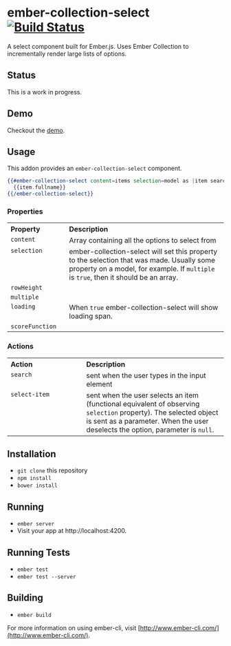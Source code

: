 # ember-collection-select [![Build Status](https://travis-ci.org/arenoir/ember-collection-select.svg?branch=master)](https://travis-ci.org/arenoir/ember-collection-select)

A select component built for Ember.js. Uses Ember Collection to incrementally render large lists of options.

## Status

This is a work in progress.  


## Demo

Checkout the [demo](http://arenoir.github.io/ember-collection-select/).



## Usage

This addon provides an `ember-collection-select` component.

```handlebars
{{#ember-collection-select content=items selection=model as |item searchTerm|}}
  {{item.fullname}}
{{/ember-collection-select}}
```

### Properties

<table width="100%">
  <tr>
    <th valign="top" width="120px" align="left">Property</th>
    <th valign="top" align="left">Description</th>
  </tr>
  <tr>
    <td valign="top"><code>content</code></td>
    <td valign="top">Array containing all the options to select from</td>
  </tr>
  <tr>
    <td valign="top"><code>selection</code></td>
    <td valign="top">ember-collection-select will set this property to the selection that was made. Usually some property on a model, for example. If <code>multiple</code> is <code>true</code>, then it should be an array.</td>
  </tr>
  <tr>
    <td valign="top"><code>rowHeight</code></td>
    <td valign="top"></td>
  </tr>
  <tr>
    <td valign="top"><code>multiple</code></td>
    <td valign="top"></td>
  </tr>
  <tr>
    <td valign="top"><code>loading</code></td>
    <td valign="top">When <code>true</code> ember-collection-select will show loading span.</td>
  </tr>
  <tr>
    <td valign="top">
      <code>scoreFunction</code>
    </td>
    <td valign="top"></td>
  </tr>
</table>


### Actions


<table width="100%">
  <tr>
    <th valign="top" width="160px" align="left">Action</th>
    <th valign="top" align="left">Description</th>
  </tr>
  <tr>
    <td valign="top"><code>search</code></td>
    <td valign="top">sent when the user types in the input element</tr>
  </tr>
  <tr>
    <td valign="top"><code>select-item</code></td>
    <td valign="top">sent when the user selects an item (functional equivalent of observing <code>selection</code> property). The selected object is sent as a parameter. When the user deselects the option, parameter is <code>null</code>.</tr>
  </tr>
</table>


## Installation

* `git clone` this repository
* `npm install`
* `bower install`

## Running

* `ember server`
* Visit your app at http://localhost:4200.

## Running Tests

* `ember test`
* `ember test --server`

## Building

* `ember build`

For more information on using ember-cli, visit [http://www.ember-cli.com/](http://www.ember-cli.com/).
